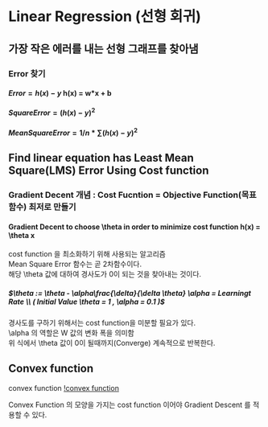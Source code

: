 # Linear Regression (선형 회귀)

## 가장 작은 에러를 내는 선형 그래프를 찾아냄

### Error 찾기

#### $Error = h(x) - y$ h(x) = w*x + b
#### $Square Error = (h(x) - y)^2$
#### $Mean Square Error = 1/n * \sum (h(x)-y)^2$

## Find linear equation has Least Mean Square(LMS) Error Using Cost function
### Gradient Decent 개념 : Cost Fucntion = Objective Function(목표함수) 최저로 만들기

#### Gradient Decent to choose \theta in order to minimize cost function h(x) = \theta x
cost function 을 최소화하기 위해 사용되는 알고리즘   
Mean Square Error 함수는 곧 2차함수이다.  
해당 \theta 값에 대하여 경사도가 0이 되는 것을 찾아내는 것이다.  
##### $\theta := \theta - \alpha\frac{\delta}{\delta \theta}  \alpha = Learningt Rate \\ ( Initial Value \theta = 1 , \alpha = 0.1 )$
경사도를 구하기 위해서는 cost function을 미분할 필요가 있다.  
\alpha 의 역할은 W 값의 변화 폭을 의미함   
위 식에서 \theta 값이 0이 될때까지(Converge) 계속적으로 반복한다.

## Convex function

convex function
[!convex function](./ConvexFunction.gif)

Convex Function 의 모양을 가지는 cost function 이어야 Gradient Descent 를 적용할 수 있다.  